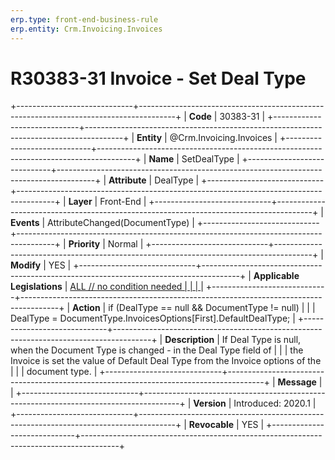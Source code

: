 ```yaml
---
erp.type: front-end-business-rule
erp.entity: Crm.Invoicing.Invoices
---
```


# R30383-31 Invoice - Set Deal Type
+-----------------------------+---------------------------------------------------------------------------------------+
| **Code**                    | 30383-31                                                                              |
+-----------------------------+---------------------------------------------------------------------------------------+
| **Entity**                  | @Crm.Invoicing.Invoices                                                                               |
+-----------------------------+---------------------------------------------------------------------------------------+
| **Name**                    | SetDealType                                                                           |
+-----------------------------+---------------------------------------------------------------------------------------+
| **Attribute**               | DealType                                                                              |
+-----------------------------+---------------------------------------------------------------------------------------+
| **Layer**                   | Front-End                                                                             |
+-----------------------------+---------------------------------------------------------------------------------------+
| **Events**                  | AttributeChanged(DocumentType)                                                        |
+-----------------------------+---------------------------------------------------------------------------------------+
| **Priority**                | Normal                                                                                |
+-----------------------------+---------------------------------------------------------------------------------------+
| **Modify**                  | YES                                                                                   |
+-----------------------------+---------------------------------------------------------------------------------------+
| **Applicable Legislations** | [ALL // no condition needed                                                           |
|                             | ](https://confluence.erp.net/display/techdoc/Country+Specific+Functionality)          |
+-----------------------------+---------------------------------------------------------------------------------------+
| **Action**                  | if (DealType == null && DocumentType != null)                                         |
|                             | DealType = DocumentType.InvoicesOptions\[First\].DefaultDealType;                     |
+-----------------------------+---------------------------------------------------------------------------------------+
| **Description**             | If Deal Type is null, when the Document Type is changed - in the Deal Type field of   |
|                             | the Invoice is set the value of Default Deal Type from the Invoice options of the     |
|                             | document type.                                                                        |
+-----------------------------+---------------------------------------------------------------------------------------+
| **Message**                 |                                                                                       |
+-----------------------------+---------------------------------------------------------------------------------------+
| **Version**                 | Introduced: 2020.1                                                                    |
+-----------------------------+---------------------------------------------------------------------------------------+
| **Revocable**               | YES                                                                                   |
+-----------------------------+---------------------------------------------------------------------------------------+

  

  

  
